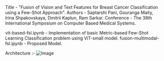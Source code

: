 Title - "Fusion of Vision and Text Features for Breast Cancer Classification using a Few-Shot Approach".
Authors - Saptarshi Pani, Gouranga Maity, Irina Shpakovskaya, Dmitrii Kaplun, Ram Sarkar.
Conference - The 38th International Symposium on Computer Based Medical Systems.

vit-based-fsl.ipynb - Implementation of basic Metric-based Few-Shot Learning Classification problem using ViT-small model.
fusion-multimodal-fsl.ipynb - Proposed Model.

Architecture :-
![Image](https://github.com/user-attachments/assets/996536cb-c512-443c-a923-6a27a9c023eb)
